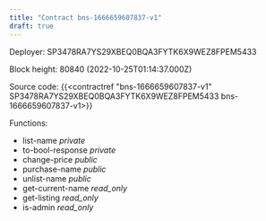 ```yaml
---
title: "Contract bns-1666659607837-v1"
draft: true
---
```

Deployer: SP3478RA7YS29XBEQ0BQA3FYTK6X9WEZ8FPEM5433


 



Block height: 80840 (2022-10-25T01:14:37.000Z)

Source code: {{<contractref "bns-1666659607837-v1" SP3478RA7YS29XBEQ0BQA3FYTK6X9WEZ8FPEM5433 bns-1666659607837-v1>}}

Functions:

* list-name _private_
* to-bool-response _private_
* change-price _public_
* purchase-name _public_
* unlist-name _public_
* get-current-name _read_only_
* get-listing _read_only_
* is-admin _read_only_
